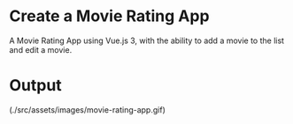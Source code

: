 
# Create a Movie Rating App
  A Movie Rating App using Vue.js 3, with the ability to add a movie to the list and edit a movie.

# Output
  (./src/assets/images/movie-rating-app.gif)
